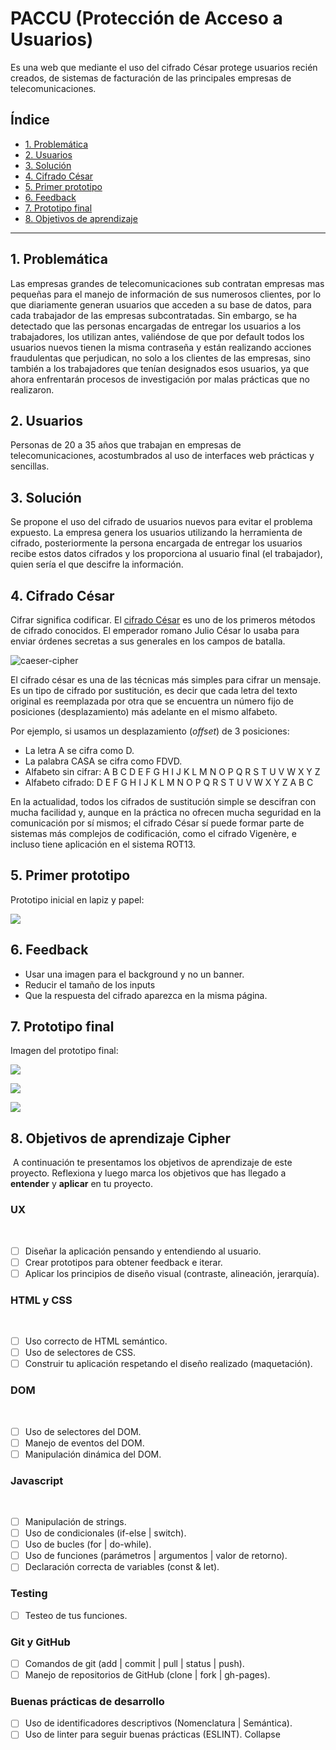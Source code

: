 # PACCU (Protección de Acceso a Usuarios)
Es una web que mediante el uso del cifrado César protege usuarios recién creados, de sistemas de facturación
de las principales empresas de telecomunicaciones.

## Índice

* [1. Problemática](#1-problemática)
* [2. Usuarios](#2-usuarios)
* [3. Solución](#3-solución)
* [4. Cifrado César](#4-cifrado-césar)
* [5. Primer prototipo](#5-primer-prototipo)
* [6. Feedback](#6-feedback)
* [7. Prototipo final](#7-prototipo-final)
* [8. Objetivos de aprendizaje](#8-objetivos-de-aprendizaje)

***

## 1. Problemática

Las empresas grandes de telecomunicaciones sub contratan empresas mas pequeñas
para el manejo de información de sus numerosos clientes, por lo que diariamente
generan usuarios que acceden a su base de datos, para cada trabajador de las
empresas subcontratadas. Sin embargo, se ha detectado que las personas encargadas
de entregar los usuarios a los trabajadores, los utilizan antes, valiéndose de
que por default todos los usuarios nuevos tienen la misma contraseña y están
realizando acciones fraudulentas que perjudican, no solo a los clientes de las
empresas, sino también a los trabajadores que tenían designados esos usuarios,
ya que ahora enfrentarán procesos de investigación por malas prácticas que no
realizaron.

## 2. Usuarios

Personas de 20 a 35 años que trabajan en empresas de telecomunicaciones,
acostumbrados al uso de interfaces web prácticas y sencillas.

## 3. Solución

Se propone el uso del cifrado de usuarios nuevos para evitar el problema
expuesto. La empresa genera los usuarios utilizando la herramienta de cifrado,
posteriormente la persona encargada de entregar los usuarios recibe estos datos
cifrados y los proporciona al usuario final (el trabajador), quien sería el que
descifre la información.

## 4. Cifrado César

Cifrar significa codificar. El [cifrado César](https://en.wikipedia.org/wiki/Caesar_cipher)
es uno de los primeros métodos de cifrado conocidos. El emperador romano Julio
César lo usaba para enviar órdenes secretas a sus generales en los campos de
batalla.

![caeser-cipher](https://upload.wikimedia.org/wikipedia/commons/thumb/2/2b/Caesar3.svg/2000px-Caesar3.svg.png)

El cifrado césar es una de las técnicas más simples para cifrar un mensaje. Es
un tipo de cifrado por sustitución, es decir que cada letra del texto original
es reemplazada por otra que se encuentra un número fijo de posiciones
(desplazamiento) más adelante en el mismo alfabeto.

Por ejemplo, si usamos un desplazamiento (_offset_) de 3 posiciones:

* La letra A se cifra como D.
* La palabra CASA se cifra como FDVD.
* Alfabeto sin cifrar: A B C D E F G H I J K L M N O P Q R S T U V W X Y Z
* Alfabeto cifrado: D E F G H I J K L M N O P Q R S T U V W X Y Z A B C

En la actualidad, todos los cifrados de sustitución simple se descifran con
mucha facilidad y, aunque en la práctica no ofrecen mucha seguridad en la
comunicación por sí mismos; el cifrado César sí puede formar parte de sistemas
más complejos de codificación, como el cifrado Vigenère, e incluso tiene
aplicación en el sistema ROT13.

## 5. Primer prototipo

Prototipo inicial en lapiz y papel:

![](https://raw.githubusercontent.com/claudiaret/LIM011-cipher/master/prototipo_papel.jpg)

## 6. Feedback

* Usar una imagen para el background y no un banner.
* Reducir el tamaño de los inputs
* Que la respuesta del cifrado aparezca en la misma página.

## 7. Prototipo final

Imagen del prototipo final:

![](https://raw.githubusercontent.com/claudiaret/LIM011-cipher/master/prototipo_1.jpg)

![](https://raw.githubusercontent.com/claudiaret/LIM011-cipher/master/prototipo_2.jpg)

![](https://raw.githubusercontent.com/claudiaret/LIM011-cipher/master/prototipo_3.jpg)

## 8. Objetivos de aprendizaje Cipher
​
A continuación te presentamos los objetivos de aprendizaje de este proyecto. Reflexiona y luego marca los objetivos que has llegado a **entender** y **aplicar** en tu proyecto.
​
### UX
​
- [ ] Diseñar la aplicación pensando y entendiendo al usuario.
- [ ] Crear prototipos para obtener feedback e iterar.
- [ ] Aplicar los principios de diseño visual (contraste, alineación, jerarquía).
​
### HTML y CSS
​
- [ ] Uso correcto de HTML semántico.
- [ ] Uso de selectores de CSS.
- [ ] Construir tu aplicación respetando el diseño realizado (maquetación).
​
### DOM
​
- [ ] Uso de selectores del DOM.
- [ ] Manejo de eventos del DOM.
- [ ] Manipulación dinámica del DOM.
​
### Javascript
​
- [ ] Manipulación de strings.
- [ ] Uso de condicionales (if-else | switch).
- [ ] Uso de bucles (for | do-while).
- [ ] Uso de funciones (parámetros | argumentos | valor de retorno).
- [ ] Declaración correcta de variables (const & let).
​
### Testing
- [ ] Testeo de tus funciones.
​
### Git y GitHub
- [ ] Comandos de git (add | commit | pull | status | push).
- [ ] Manejo de repositorios de GitHub (clone | fork | gh-pages).
​
### Buenas prácticas de desarrollo
- [ ] Uso de identificadores descriptivos (Nomenclatura | Semántica).
- [ ] Uso de linter para seguir buenas prácticas (ESLINT).
Collapse
